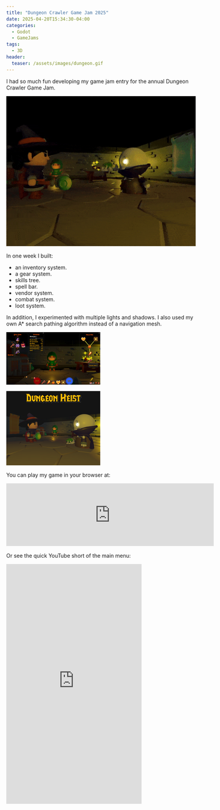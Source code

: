 ```yaml
---
title: "Dungeon Crawler Game Jam 2025"
date: 2025-04-20T15:34:30-04:00
categories:
  - Godot  
  - GameJams
tags:
  - 3D
header:
  teaser: /assets/images/dungeon.gif
---
```

I had so much fun developing my game jam entry for the annual Dungeon Crawler Game Jam.

![image](/assets/images/dungeon.gif)

In one week I built:

- an inventory system.
- a gear system.
- skills tree.
- spell bar.
- vendor system.
- combat system.
- loot system.

In addition, I experimented with multiple lights and shadows.
I also used my own A* search pathing algorithm instead of a navigation mesh.


![image](/assets/images/Dungeon1.jpg)

![image](/assets/images/Dungeon2.png)


You can play my game in your browser at: 

<iframe frameborder="0" src="https://itch.io/embed/3486402?bg_color=222222&amp;fg_color=eeeeee&amp;border_color=363636" width="552" height="167"><a href="https://antzgames.itch.io/dungeon-heist">Dungeon Heist by Antz</a></iframe>

Or see the quick YouTube short of the main menu:

<iframe width="360" height="639" src="https://www.youtube.com/embed/j1oy_1-qiyo" title="Dungeon Heist #godot #dungeoncrawler #3d #3dgames  #3dgamedevelopment" frameborder="0" allow="accelerometer; autoplay; clipboard-write; encrypted-media; gyroscope; picture-in-picture; web-share" referrerpolicy="strict-origin-when-cross-origin" allowfullscreen></iframe>